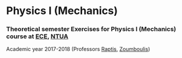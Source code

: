 # Physics I (Mechanics)


### Theoretical semester Exercises for Physics I (Mechanics) course at [ECE](https://www.ece.ntua.gr/en), [NTUA](https://www.ntua.gr/en)
Academic year 2017-2018 (Professors [Raptis](https://www.ece.ntua.gr/en/staff/430), [Zoumboulis](http://semfe.ntua.gr/en/emeriti/item/108-zoumpoylis-ilias))